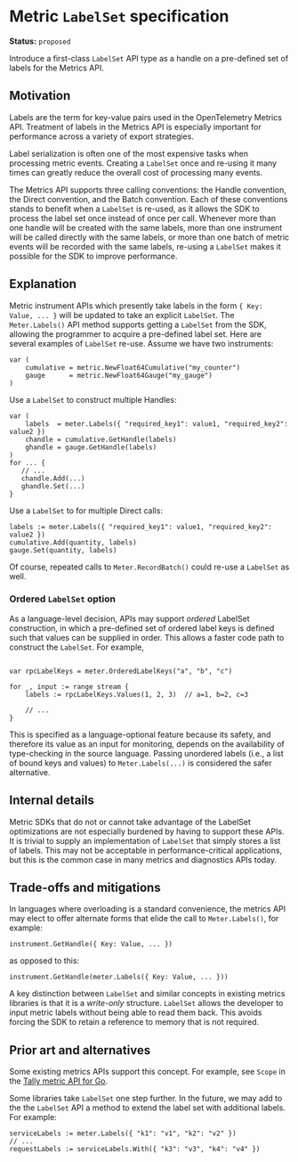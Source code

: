 # Metric `LabelSet` specification

**Status:** `proposed`

Introduce a first-class `LabelSet` API type as a handle on a pre-defined set of labels for the Metrics API.

## Motivation

Labels are the term for key-value pairs used in the OpenTelemetry Metrics API.  Treatment of labels in the Metrics API is especially important for performance across a variety of export strategies.

Label serialization is often one of the most expensive tasks when processing metric events. Creating a `LabelSet` once and re-using it many times can greatly reduce the overall cost of processing many events.

The Metrics API supports three calling conventions: the Handle convention, the Direct convention, and the Batch convention. Each of these conventions stands to benefit when a `LabelSet` is re-used, as it allows the SDK to process the label set once instead of once per call.  Whenever more than one handle will be created with the same labels, more than one instrument will be called directly with the same labels, or more than one batch of metric events will be recorded with the same labels, re-using a `LabelSet` makes it possible for the SDK to improve performance.

## Explanation

Metric instrument APIs which presently take labels in the form `{ Key: Value, ... }` will be updated to take an explicit `LabelSet`.  The `Meter.Labels()` API method supports getting a `LabelSet` from the SDK, allowing the programmer to acquire a pre-defined label set.  Here are several examples of `LabelSet` re-use.  Assume we have two instruments:

```golang
var (
    cumulative = metric.NewFloat64Cumulative("my_counter")
    gauge      = metric.NewFloat64Gauge("my_gauge")
)    
```

Use a `LabelSet` to construct multiple Handles:

```golang
var (
    labels  = meter.Labels({ "required_key1": value1, "required_key2": value2 })
    chandle = cumulative.GetHandle(labels)
    ghandle = gauge.GetHandle(labels)
)
for ... {
   // ...
   chandle.Add(...)
   ghandle.Set(...)
}
```

Use a `LabelSet` to for multiple Direct calls:

```golang
labels := meter.Labels({ "required_key1": value1, "required_key2": value2 })
cumulative.Add(quantity, labels)
gauge.Set(quantity, labels)
```

Of course, repeated calls to `Meter.RecordBatch()` could re-use a `LabelSet` as well.

### Ordered `LabelSet` option

As a language-level decision, APIs may support _ordered_ LabelSet
construction, in which a pre-defined set of ordered label keys is
defined such that values can be supplied in order.  This allows a
faster code path to construct the `LabelSet`.  For example,

```golang

var rpcLabelKeys = meter.OrderedLabelKeys("a", "b", "c")

for _, input := range stream {
    labels := rpcLabelKeys.Values(1, 2, 3)  // a=1, b=2, c=3

    // ...
}
```

This is specified as a language-optional feature because its safety,
and therefore its value as an input for monitoring, depends on the
availability of type-checking in the source language.  Passing
unordered labels (i.e., a list of bound keys and values) to
`Meter.Labels(...)` is considered the safer alternative.

## Internal details

Metric SDKs that do not or cannot take advantage of the LabelSet optimizations are not especially burdened by having to support these APIs.  It is trivial to supply an implementation of `LabelSet` that simply stores a list of labels.  This may not be acceptable in performance-critical applications, but this is the common case in many metrics and diagnostics APIs today.

## Trade-offs and mitigations

In languages where overloading is a standard convenience, the metrics API may elect to offer alternate forms that elide the call to `Meter.Labels()`, for example:

```
instrument.GetHandle({ Key: Value, ... })
```

as opposed to this:

```
instrument.GetHandle(meter.Labels({ Key: Value, ... }))
```

A key distinction between `LabelSet` and similar concepts in existing metrics libraries is that it is a _write-only_ structure.  `LabelSet` allows the developer to input metric labels without being able to read them back.  This avoids forcing the SDK to retain a reference to memory that is not required.

## Prior art and alternatives

Some existing metrics APIs support this concept.  For example, see `Scope` in the [Tally metric API for Go](https://godoc.org/github.com/uber-go/tally#Scope).

Some libraries take `LabelSet` one step further.  In the future, we may add to the the `LabelSet` API a method to extend the label set with additional labels.  For example:

```
serviceLabels := meter.Labels({ "k1": "v1", "k2": "v2" })
// ...
requestLabels := serviceLabels.With({ "k3": "v3", "k4": "v4" })
```
